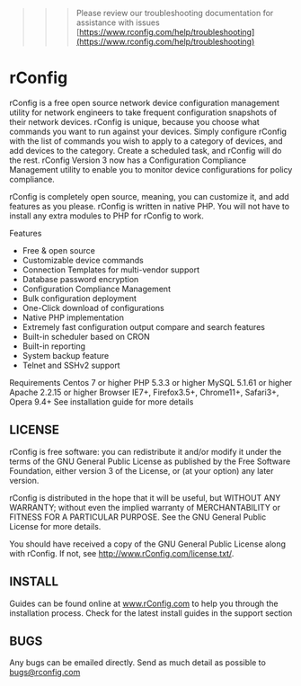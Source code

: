 >>> Please review our troubleshooting documentation for assistance with issues [https://www.rconfig.com/help/troubleshooting](https://www.rconfig.com/help/troubleshooting)

# rConfig 

rConfig is a free open source network device configuration management utility for network engineers to take frequent configuration snapshots of their network devices. rConfig is unique, because you choose what commands you want to run against your devices. Simply configure rConfig with the list of commands you wish to apply to a category of devices, and add devices to the category. Create a scheduled task, and rConfig will do the rest. rConfig Version 3 now has a Configuration Compliance Management utility to enable you to monitor device configurations for policy compliance.

rConfig is completely open source, meaning, you can customize it, and add features as you please. rConfig is written in native PHP. You will not have to install any extra modules to PHP for rConfig to work.

Features
+ Free & open source
+ Customizable device commands
+ Connection Templates for multi-vendor support
+ Database password encryption
+ Configuration Compliance Management
+ Bulk configuration deployment
+ One-Click download of configurations
+ Native PHP implementation
+ Extremely fast configuration output compare and search features
+ Built-in scheduler based on CRON
+ Built-in reporting
+ System backup feature
+ Telnet and SSHv2 support

Requirements
Centos 7 or higher
PHP 5.3.3 or higher
MySQL 5.1.61 or higher
Apache 2.2.15 or higher
Browser IE7+, Firefox3.5+, Chrome11+, Safari3+, Opera 9.4+
See installation guide for more details

LICENSE
---

rConfig is free software: you can redistribute it and/or modify
it under the terms of the GNU General Public License as published by
the Free Software Foundation, either version 3 of the License, or
(at your option) any later version.

rConfig is distributed in the hope that it will be useful,
but WITHOUT ANY WARRANTY; without even the implied warranty of
MERCHANTABILITY or FITNESS FOR A PARTICULAR PURPOSE.  See the
GNU General Public License for more details.

You should have received a copy of the GNU General Public License
along with rConfig.  If not, see <http://www.rConfig.com/license.txt/>.

INSTALL
---
Guides can be found online at www.rConfig.com to help you through the installation
process. Check for the latest install guides in the support section

BUGS
---
Any bugs can be emailed directly. Send as much detail as possible to 
bugs@rconfig.com
